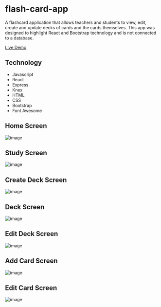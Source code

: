 # flash-card-app

A flashcard application that allows teachers and students to view, edit, create and update decks of cards and the cards themselves.  This app was designed to highlight React and Bootstrap technology and is not connected to a database.

[Live Demo](https://flashcard-nbay.onrender.com/)


## Technology

- Javascript
- React
- Express
- Knex
- HTML
- CSS
- Bootstrap
- Font Awesome

## Home Screen

![image](https://user-images.githubusercontent.com/108180333/198870397-04daa2fc-48c2-4487-bc18-e9143fcd2bc1.png)

## Study Screen

![image](https://user-images.githubusercontent.com/108180333/198870434-2eec43e8-6dcc-42b9-9536-ac379e4da8be.png)

## Create Deck Screen

![image](https://user-images.githubusercontent.com/108180333/198870455-e5fe56cc-17ba-4b20-9d35-4ab2e401e3d4.png)

## Deck Screen

![image](https://user-images.githubusercontent.com/108180333/198870472-c4b41c4b-c0c1-4cff-a70a-6588bf807561.png)

## Edit Deck Screen

![image](https://user-images.githubusercontent.com/108180333/198870495-289e821d-b602-4292-b55a-5b835c9ad803.png)

## Add Card Screen

![image](https://user-images.githubusercontent.com/108180333/198870504-ca6d7d8d-7f05-4a28-a8bb-007f9599e3d1.png)

## Edit Card Screen

![image](https://user-images.githubusercontent.com/108180333/198870523-bea251cf-8dfe-4a8f-a451-5ba6b798013f.png)
